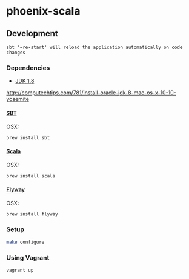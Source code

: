 # phoenix-scala

## Development

`sbt '~re-start' will reload the application automatically on code changes`

### Dependencies

- [JDK 1.8](http://www.oracle.com/technetwork/java/javase/downloads/jdk8-downloads-2133151.html)

http://computechtips.com/781/install-oracle-jdk-8-mac-os-x-10-10-yosemite

#### [SBT](http://www.scala-sbt.org/)

OSX:

```bash
brew install sbt
```

#### [Scala](http://www.scala-lang.org/)

OSX:

```bash
brew install scala
```

#### [Flyway](http://flywaydb.org/getstarted/)

OSX:

```bash
brew install flyway
```

### Setup

```bash
make configure
```

### Using Vagrant

```bash
vagrant up
```
